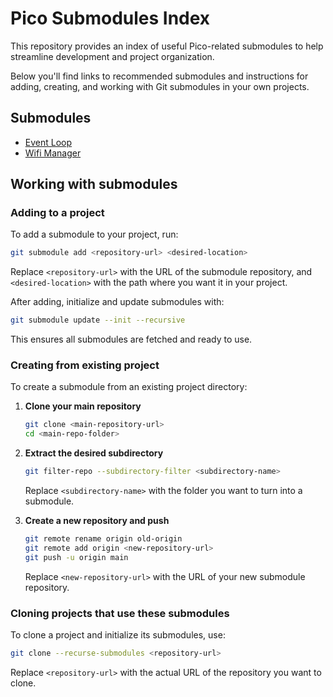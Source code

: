 # Pico Submodules Index
This repository provides an index of useful Pico-related submodules to help streamline development and project organization.

Below you'll find links to recommended submodules and instructions for adding, creating, and working with Git submodules in your own projects.

## Submodules
- [Event Loop](https://github.com/AlexBramhill/pico-event-loop)
- [Wifi Manager](https://github.com/AlexBramhill/pico-wifi-manager)

## Working with submodules
### Adding to a project
To add a submodule to your project, run:
```bash
git submodule add <repository-url> <desired-location>
```
Replace `<repository-url>` with the URL of the submodule repository, and `<desired-location>` with the path where you want it in your project.

After adding, initialize and update submodules with:
```bash
git submodule update --init --recursive
```
This ensures all submodules are fetched and ready to use.

### Creating from existing project

To create a submodule from an existing project directory:

1. **Clone your main repository**
    ```bash
    git clone <main-repository-url>
    cd <main-repo-folder>
    ```

2. **Extract the desired subdirectory**
    ```bash
    git filter-repo --subdirectory-filter <subdirectory-name>
    ```
    Replace `<subdirectory-name>` with the folder you want to turn into a submodule.

3. **Create a new repository and push**
    ```bash
    git remote rename origin old-origin
    git remote add origin <new-repository-url>
    git push -u origin main
    ```
    Replace `<new-repository-url>` with the URL of your new submodule repository.

### Cloning projects that use these submodules

To clone a project and initialize its submodules, use:
```bash
git clone --recurse-submodules <repository-url>
```
Replace `<repository-url>` with the actual URL of the repository you want to clone.
